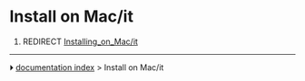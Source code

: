 # Install on Mac/it
1.  REDIRECT [Installing_on_Mac/it](Installing_on_Mac/it.md)



---
⏵ [documentation index](../README.md) > Install on Mac/it
